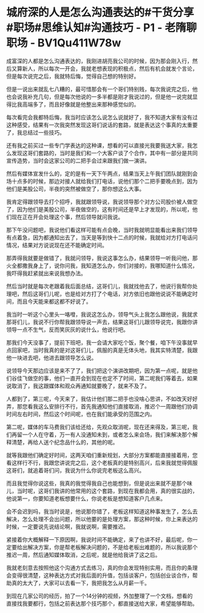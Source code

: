 # 城府深的人是怎么沟通表达的#干货分享#职场#思维认知#沟通技巧 - P1 - 老隋聊职场 - BV1Qu411W78w

成富深的人都是怎么沟通表达的，我刚进胡亮我公司的时候，因为那会刚入行，然后又算新人，所以每次一开会，我就老想表现的积极点，然后有机会就发个言论，但是每次说完之后，我就特后悔，觉得自己想的特别好。

但是一说出来就乱七八糟的，最可惜那会有一个哥们特别贱，每次我说完之后，他也会说我补充几句，但是每次他说的一多半都是刚才我说过的，但是他一说完就显得比我高端多了，而且好像就是他整出来那种感觉似的。

每次看完会我都特后悔，我当时应该怎么说怎么说就好了，我不知道大家有没有过这种感受，结果有一次我突然发现这哥们说话的套路，就是表达这个事真的太重要了，我总结过一些技巧。

还有我之前买过一些专门学表达的这种课，想看的可以直接光我要我送大家，我怎么发现这哥们套路的，当时是我们和一个大客户谈了个合作，其中有一部分是共同宣传造势，当时会这家公司的二把手会过来跟我们做一演讲。

然后有媒体宣发什么的，定的是有一天下午两点，结果当天上午我们团队就刚到会场十点多的时候，那边对接人就给我们打电话，说他们那个二把手要晚点到，因为他们是美股公司，半夜的突然被做空了，那你想这么大事。

我肯定得跟领导去打个招呼，我就跟领导说，我说领导那个对方公司股价被人做空了，因为他们是美股公司，半夜做空的，这有时间还是早上才发现的，所以呢，他们现在正在开会处理这个事，然后领导就问我说。

那下午没问题吧，我说他们看这样可能有点会晚，当时我就明显能看出来我们领导有点着急，因为都通知出去了，当天是等到快十二点的时候，我就给对方打电话问情况，结果对方说说现在还不能确定时间。

那弄得我就要是做错了，我就问领导，我说这事怎么办，结果领导一听我问他，那火全都撒我身上了，说你问我，我知道怎么办，你们对接的，我哪知道什么情况，我吓得我赶紧就出来说我想办法。

然后当时就是每次老跟着我后面总结，这哥们儿，我就找他去了，他说行我帮你处理吧，然后这哥们儿呢，也是给对方打了个电话，对方依旧也跟他说说不能确定时间，而且今天能来都这都不好说了。

我当时一听这个心里头一咯噔，我说这怎么办，领导气头上我怎么跟他说，我就求那哥们儿，我说不行你帮我跟领导说一声去，结果这哥们儿跟领导说完，我跟你讲领导一点不生气，反而笑灰灰的说什么，他说行吧。

那我们今天没事了，提前下班吧，我一会请大家吃个饭，聚个餐，咱下午没事就早点回家吧，当时我真的是对这哥们儿，佩服的真是无体头地，我其实特清楚，我跟他一块进去吧，他进去跟领导怎么说。

说领导今天那边应该是来不了了，我们把这个演讲改期吧，因为第一点呢，就是他们谷佳飞做空的事，他们一直开会到现在也定不了时间，第二呢我们等着去，如果说取消了，我这跟媒体和观众再通知就要晚了，就来不及了。

人都到了，第三呢，今天来了，我估计他们那二把手也没啥心思讲，不如改天好好弄，那您看我这么安排行不行，首先我通知他们直接取消，推迟个一周跟他们协调时间左右时间，然后这个时间呢，也在我们能承受的范围之内。

第二呢，媒体的车马费我们该给还给，先观众取消呢，现在还来得及，第三呢，我们再留一个人在守着，万一有人没通知未到，或者怎么来会场，我们来解决那个解释清楚，再给人送个纪念品什么的，其他的呢。

就等我跟他们确定好时间，这两天咱们重新规划，大部分方案都能直接接着用，您看这样行不行，我跟您讲说完之后，这个老板真的是特别高兴，后来我就觉得佩服这哥们，就追着哥们问，我说为什么你说完老板这么高兴。

而且我觉得你说这些，我真的我觉得我自己也能想到，但是说出来就不是那个味儿，当时呢，这哥们我讲的他常用的这个套路，到现在我都会用，真的很实战的，他说第一，你要知道老板想要什么，你说老板是想知道客户几点来。

会不会迟到吗，我当时说是，他说那你错了，老板这样知道这种事发生了，怎么去解决，怎么处理不会出问题，所以他要的是处理方案，那这种时候，你上来表达的时候，一定要说先说结论啊，我就说啊，需要推迟。

紧接着你大概解释一下原因啊，我说时间不能确定，来了也讲不好，最后呢，你一定要给出解决方案，你是帮老板解决问题的，不是给老板出难题的，所以我说那个推迟一周，然后通知媒体取消，之后呢，就是他给我讲了这之后。

我就老刻意去按照他这个沟通方式去练习，真的你会发现特别实用，而且你的条理会变得很清楚，这种表达方式对我后面的升值，包括谈客户，包括创业谈合作，帮助真的太大了，大家可以去看一下，我把我怎么从月薪一千。

到现在几家公司的经历，拍了一个14分钟的视频，外加整理了一个文档，想看的直接找我要都行，包括之前表达那个技巧那个，都直接送给大家，希望能够帮助。

